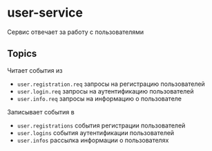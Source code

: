 # user-service

Сервис отвечает за работу с пользователями

## Topics

Читает события из

- `user.registration.req` запросы на регистрацию пользователей
- `user.login.req` запросы на аутентификацию пользователей
- `user.info.req` запросы на информацию о пользователе

Записывает события в

- `user.registrations` события регистрации пользователей
- `user.logins` события аутентификации пользователей
- `user.infos` рассылка информации о пользователях